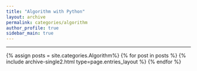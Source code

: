 ```yaml
---
title: "Algorithm with Python"
layout: archive
permalink: categories/algorithm
author_profile: true
sidebar_main: true
---
```


<!-- 공백이 포함되어 있는 카테고리 이름의 경우 site.categories.['a b c'] 이런식으로! -->

***

{% assign posts = site.categories.Algorithm%}
{% for post in posts %} {% include archive-single2.html type=page.entries_layout %} {% endfor %}
